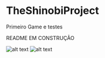 # TheShinobiProject
Primeiro Game e testes

README EM CONSTRUÇÃO

![alt text](https://i.imgur.com/dbJ0jnO.png)
![alt text](https://i.imgur.com/vZdwop1.png)
